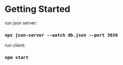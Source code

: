 # Getting Started
run json server:
### `npx json-server --watch db.json --port 3030`

run client:
### `npm start`
